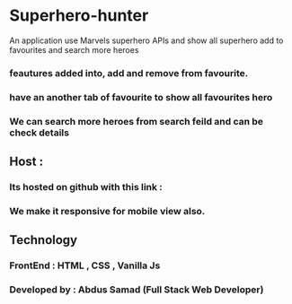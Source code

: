 # Superhero-hunter
An application use Marvels superhero APIs and show all superhero add to favourites and search more heroes 

### feautures added into, add and remove from favourite.
### have an another tab of favourite to show all favourites hero
### We can search more heroes from search feild and can be check details

## Host :

### Its hosted on github with this link : 
### We make it responsive for mobile view also.

## Technology

### FrontEnd : HTML , CSS , Vanilla Js 
### Developed by : Abdus Samad (Full Stack Web Developer)


